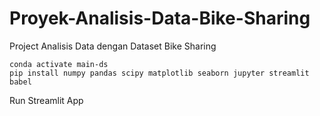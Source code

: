 # Proyek-Analisis-Data-Bike-Sharing
Project Analisis Data dengan Dataset Bike Sharing


```conda create --name main-ds python=3.9
conda activate main-ds
pip install numpy pandas scipy matplotlib seaborn jupyter streamlit babel
```

Run Streamlit App
```streamlit run dashboard.py
